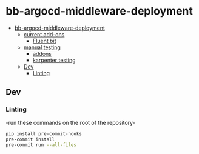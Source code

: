 # bb-argocd-middleware-deployment

- [bb-argocd-middleware-deployment](#bb-argocd-middleware-deployment)
  - [current add-ons](#current-add-ons)
    - [Fluent bit](#fluent-bit)
  - [manual testing](#manual-testing)
    - [addons](#addons)
    - [karpenter testing](#karpenter-testing)
  - [Dev](#dev)
    - [Linting](#linting)

## Dev

### Linting



-run these commands on the root of the repository-

```bash
pip install pre-commit-hooks
pre-commit install
pre-commit run --all-files
```
